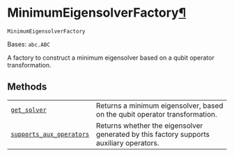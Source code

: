 # MinimumEigensolverFactory[¶](#minimumeigensolverfactory "Permalink to this headline")

<span id="undefined" />

`MinimumEigensolverFactory`

Bases: `abc.ABC`

A factory to construct a minimum eigensolver based on a qubit operator transformation.

## Methods

|                                                                                                                                                                                                                                                                      |                                                                                         |
| -------------------------------------------------------------------------------------------------------------------------------------------------------------------------------------------------------------------------------------------------------------------- | --------------------------------------------------------------------------------------- |
| [`get_solver`](qiskit.chemistry.algorithms.MinimumEigensolverFactory.get_solver#qiskit.chemistry.algorithms.MinimumEigensolverFactory.get_solver "qiskit.chemistry.algorithms.MinimumEigensolverFactory.get_solver")                                                 | Returns a minimum eigensolver, based on the qubit operator transformation.              |
| [`supports_aux_operators`](qiskit.chemistry.algorithms.MinimumEigensolverFactory.supports_aux_operators#qiskit.chemistry.algorithms.MinimumEigensolverFactory.supports_aux_operators "qiskit.chemistry.algorithms.MinimumEigensolverFactory.supports_aux_operators") | Returns whether the eigensolver generated by this factory supports auxiliary operators. |
